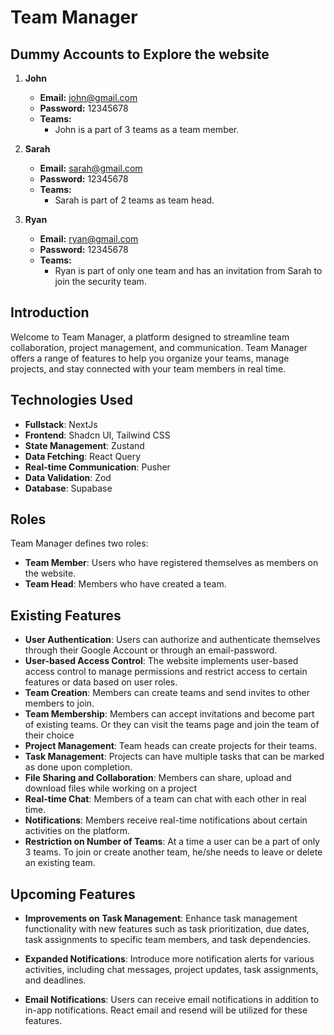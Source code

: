 # Team Manager

## Dummy Accounts to Explore the website

1. **John**

   - **Email:** john@gmail.com
   - **Password:** 12345678
   - **Teams:**
     - John is a part of 3 teams as a team member.

2. **Sarah**

   - **Email:** sarah@gmail.com
   - **Password:** 12345678
   - **Teams:**
     - Sarah is part of 2 teams as team head.

3. **Ryan**
   - **Email:** ryan@gmail.com
   - **Password:** 12345678
   - **Teams:**
     - Ryan is part of only one team and has an invitation from Sarah to join the security team.

## Introduction

Welcome to Team Manager, a platform designed to streamline team collaboration, project management, and communication. Team Manager offers a range of features to help you organize your teams, manage projects, and stay connected with your team members in real time.

## Technologies Used

- **Fullstack**: NextJs
- **Frontend**: Shadcn UI, Tailwind CSS
- **State Management**: Zustand
- **Data Fetching**: React Query
- **Real-time Communication**: Pusher
- **Data Validation**: Zod
- **Database**: Supabase

## Roles

Team Manager defines two roles:

- **Team Member**: Users who have registered themselves as members on the website.
- **Team Head**: Members who have created a team.

## Existing Features

- **User Authentication**: Users can authorize and authenticate themselves through their Google Account or through an email-password.
- **User-based Access Control**: The website implements user-based access control to manage permissions and restrict access to certain features or data based on user roles.
- **Team Creation**: Members can create teams and send invites to other members to join.
- **Team Membership**: Members can accept invitations and become part of existing teams. Or they can visit the teams page and join the team of their choice
- **Project Management**: Team heads can create projects for their teams.
- **Task Management**: Projects can have multiple tasks that can be marked as done upon completion.
- **File Sharing and Collaboration**: Members can share, upload and download files while working on a project
- **Real-time Chat**: Members of a team can chat with each other in real time.
- **Notifications**: Members receive real-time notifications about certain activities on the platform.
- **Restriction on Number of Teams**: At a time a user can be a part of only 3 teams. To join or create another team, he/she needs to leave or delete an existing team.

## Upcoming Features

- **Improvements on Task Management**: Enhance task management functionality with new features such as task prioritization, due dates, task assignments to specific team members, and task dependencies.

- **Expanded Notifications**: Introduce more notification alerts for various activities, including chat messages, project updates, task assignments, and deadlines.

- **Email Notifications**: Users can receive email notifications in addition to in-app notifications. React email and resend will be utilized for these features.
